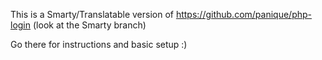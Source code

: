This is a Smarty/Translatable version of https://github.com/panique/php-login
(look at the Smarty branch)

Go there for instructions and basic setup :)
